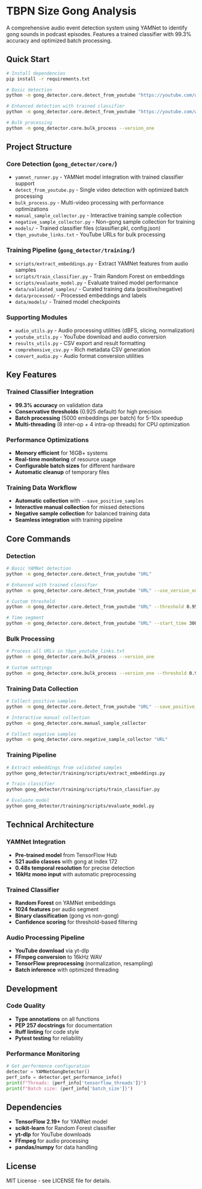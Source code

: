 # TBPN Size Gong Analysis

A comprehensive audio event detection system using YAMNet to identify gong sounds in podcast episodes. Features a trained classifier with 99.3% accuracy and optimized batch processing.

## Quick Start

```bash
# Install dependencies
pip install -r requirements.txt

# Basic detection
python -m gong_detector.core.detect_from_youtube "https://youtube.com/watch?v=VIDEO_ID"

# Enhanced detection with trained classifier
python -m gong_detector.core.detect_from_youtube "https://youtube.com/watch?v=VIDEO_ID" --use_version_one

# Bulk processing
python -m gong_detector.core.bulk_process --version_one
```

## Project Structure

### **Core Detection (`gong_detector/core/`)**
- `yamnet_runner.py` - YAMNet model integration with trained classifier support
- `detect_from_youtube.py` - Single video detection with optimized batch processing  
- `bulk_process.py` - Multi-video processing with performance optimizations
- `manual_sample_collector.py` - Interactive training sample collection
- `negative_sample_collector.py` - Non-gong sample collection for training
- `models/` - Trained classifier files (classifier.pkl, config.json)
- `tbpn_youtube_links.txt` - YouTube URLs for bulk processing

### **Training Pipeline (`gong_detector/training/`)**
- `scripts/extract_embeddings.py` - Extract YAMNet features from audio samples
- `scripts/train_classifier.py` - Train Random Forest on embeddings  
- `scripts/evaluate_model.py` - Evaluate trained model performance
- `data/validated_samples/` - Curated training data (positive/negative)
- `data/processed/` - Processed embeddings and labels
- `data/models/` - Trained model checkpoints

### **Supporting Modules**
- `audio_utils.py` - Audio processing utilities (dBFS, slicing, normalization)
- `youtube_utils.py` - YouTube download and audio conversion
- `results_utils.py` - CSV export and result formatting
- `comprehensive_csv.py` - Rich metadata CSV generation
- `convert_audio.py` - Audio format conversion utilities

## Key Features

### **Trained Classifier Integration**
- **99.3% accuracy** on validation data
- **Conservative thresholds** (0.925 default) for high precision
- **Batch processing** (5000 embeddings per batch) for 5-10x speedup
- **Multi-threading** (8 inter-op + 4 intra-op threads) for CPU optimization

### **Performance Optimizations**
- **Memory efficient** for 16GB+ systems
- **Real-time monitoring** of resource usage
- **Configurable batch sizes** for different hardware
- **Automatic cleanup** of temporary files

### **Training Data Workflow**
- **Automatic collection** with `--save_positive_samples`
- **Interactive manual collection** for missed detections
- **Negative sample collection** for balanced training data
- **Seamless integration** with training pipeline

## Core Commands

### **Detection**
```bash
# Basic YAMNet detection
python -m gong_detector.core.detect_from_youtube "URL"

# Enhanced with trained classifier
python -m gong_detector.core.detect_from_youtube "URL" --use_version_one

# Custom threshold
python -m gong_detector.core.detect_from_youtube "URL" --threshold 0.95

# Time segment
python -m gong_detector.core.detect_from_youtube "URL" --start_time 300 --duration 60
```

### **Bulk Processing**
```bash
# Process all URLs in tbpn_youtube_links.txt
python -m gong_detector.core.bulk_process --version_one

# Custom settings
python -m gong_detector.core.bulk_process --version_one --threshold 0.95 --batch_size 10000
```

### **Training Data Collection**
```bash
# Collect positive samples
python -m gong_detector.core.detect_from_youtube "URL" --save_positive_samples

# Interactive manual collection
python -m gong_detector.core.manual_sample_collector

# Collect negative samples
python -m gong_detector.core.negative_sample_collector "URL"
```

### **Training Pipeline**
```bash
# Extract embeddings from validated samples
python gong_detector/training/scripts/extract_embeddings.py

# Train classifier
python gong_detector/training/scripts/train_classifier.py

# Evaluate model
python gong_detector/training/scripts/evaluate_model.py
```

## Technical Architecture

### **YAMNet Integration**
- **Pre-trained model** from TensorFlow Hub
- **521 audio classes** with gong at index 172
- **0.48s temporal resolution** for precise detection
- **16kHz mono input** with automatic preprocessing

### **Trained Classifier**
- **Random Forest** on YAMNet embeddings
- **1024 features** per audio segment
- **Binary classification** (gong vs non-gong)
- **Confidence scoring** for threshold-based filtering

### **Audio Processing Pipeline**
- **YouTube download** via yt-dlp
- **FFmpeg conversion** to 16kHz WAV
- **TensorFlow preprocessing** (normalization, resampling)
- **Batch inference** with optimized threading

## Development

### **Code Quality**
- **Type annotations** on all functions
- **PEP 257 docstrings** for documentation
- **Ruff linting** for code style
- **Pytest testing** for reliability

### **Performance Monitoring**
```python
# Get performance configuration
detector = YAMNetGongDetector()
perf_info = detector.get_performance_info()
print(f"Threads: {perf_info['tensorflow_threads']}")
print(f"Batch size: {perf_info['batch_size']}")
```

## Dependencies

- **TensorFlow 2.19+** for YAMNet model
- **scikit-learn** for Random Forest classifier
- **yt-dlp** for YouTube downloads
- **FFmpeg** for audio processing
- **pandas/numpy** for data handling

## License

MIT License - see LICENSE file for details.

